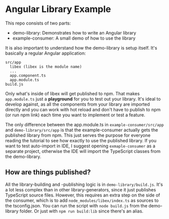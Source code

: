 # Angular Library Example

This repo consists of two parts:

- demo-library: Demonstrates how to write an Angular library
- example-consumer: A small demo of how to use the library

It is also important to understand how the demo-library is setup itself.
It's basically a regular Angular application:

```
src/app
  libex (libex is the module name)
  ...
  app.component.ts
  app.module.ts
build.js
```

Only what's inside of libex will get published to npm. That makes `app.module.ts` just a **playground** for you to test out your library. It's ideal to develop against, as all the components from your library are imported directly and you can work with hot reload and don't have to publish to npm (or run npm link) each time you want to implement or test a feature.

The only difference between the app.module.ts in `example-consumer/src/app` and `demo-library/src/app` is that the example-consumer actually gets the published library from npm. This just serves the purpose for everyone reading the tutorial to see how exactly to use the published library. If you want to test auto-import in IDE, I suggest opening `exmaple-consumer` as a separate project, otherwise the IDE will import the TypeScript classes from the demo-library.

## How are things published?
All the library-building and -publishing logic is in `demo-library/build.js`. It's a lot less complex than in other library-generators, since it just publishes TypeScript source files. However, this requires an extra step on the side of the consumer, which is to add `node_modules/libex/index.ts` as sources to the tsconfig.json. You can run the script with `node build.js` from the demo-library folder. Or just with `npm run build:lib` since there's an alias.

